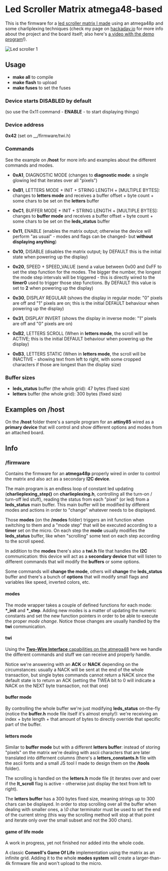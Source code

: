 # Led Scroller Matrix atmega48-based

This is the firmware for a [led scroller matrix I made](https://hackaday.io/project/186372-led-scroller-matrix-atmega48-based) using an atmega48p and some charliplexing techniques (check my page on [hackaday.io](https://hackaday.io/project/186372-led-scroller-matrix-atmega48-based) for more info about the project and the board itself; also here's [a video with the demo program](https://twitter.com/isolinearchip/status/1548760453035266049)!).

![Led scroller 1](http://albertgonzalez.coffee/projects/led_scroller_atmega48p/img/1_1000.png)

## Usage

- __make all__ to compile
- __make flash__ to upload
- __make fuses__ to set the fuses

### Device starts DISABLED by default

(so use the 0x11 command - __ENABLE__ - to start displaying things)

### Device address

__0x42__ (set on __/firmware/twi.h)

### Commands

See the example on __/host__ for more info and examples about the different commands and modes.

- __0xA1__, DIAGNOSTIC MODE (changes to __diagnostic mode__: a single glowing led that iterates over all "pixels")
- __0xB1__, LETTERS MODE + INIT + STRING LENGTH + [MULTIPLE BYTES]: changes to __letters mode__ and receives a buffer offset + byte count + some chars to be set on the __letters__ buffer
- __0xC1__, BUFFER MODE + INIT + STRING LENGTH + [MULTIPLE BYTES]: changes to __buffer mode__ and receives a buffer offset + byte count + some chars to be set on the __leds_status__ buffer

- __0x11__, ENABLE (enables the matrix output; otherwise the device will perform "as usual" - modes and flags can be changed- but __without displaying anything__)
- __0x10__, DISABLE (disables the matrix output; by DEFAULT this is the initial state when powering up the display)

- __0x20__, SPEED + SPEED_VALUE (send a value between 0x00 and 0xFF to set the step function for the modes. The bigger the number, the longest the mode step intervals will be triggered - this is directly wired to the __timer0__ used to trigger those step functions. By DEFAULT this value is set to __2__ when powering up the display)

- __0x30__, DISPLAY REGULAR (shows the display in regular mode: "0" pixels are off and "1" pixels are on; this is the initial DEFAULT behaviour when powering up the display)
- __0x31__, DISPLAY INVERT (shows the display in inverse mode: "1" pixels are off and "0" pixels are on)

- __0xB2__, LETTERS SCROLL (When in __letters mode__, the scroll will be ACTIVE; this is the initial DEFAULT behaviour when powering up the display)
- __0xB3__, LETTERS STATIC (When in __letters mode__, the scroll will be INACTIVE - showing text from left to right, with some cropped characters if those are longest than the display size)

### Buffer sizes

- __leds_status__ buffer (the whole grid): 47 bytes (fixed size)
- __letters__ buffer (the whole grid): 300 bytes (fixed size)

## Examples on /host

On the __/host__ folder there's a sample program for an __attiny85__ wired as a __primary device__ that will control and show different options and modes from an attached board.

## Info

### /firmware

Contains the firmware for an __atmega48p__ properly wired in order to control the matrix and also act as a secondary __I2C device__.

The main program is an endless loop of constant led updating (__charlieplexing_step()__ on __charlieplexing.h__, controlling all the turn-on / turn-off led stuff), reading the status from each "pixel" (or led) from a __leds_status__ main buffer. This main buffer will be modified by different modes and actions in order to "change" whatever needs to be displayed.

Those __modes__ (on the __/modes__ folder) triggers an init function when switching to them and a "mode step" that will be executed according to a __timer__ set on the micro. On each step the __mode__ usually modifies the __leds_status__ buffer, like when "scrolling" some text on each step according to the scroll speed.

In addition to the __modes__ there's also a __twi.h__ file that handles the __I2C__ communication: this device will act as a __secondary device__ that will listen to different commands that will modify the __buffers__ or some options.

Some commands will __change the mode__, others will __change__ the __leds_status__ buffer and there's a bunch of __options__ that will modify small flags and variables like speed, inverted colors, etc.

#### modes

The mode wrapper takes a couple of defined functions for each mode: __*\_init__ and __*\_step__. Adding new modes is a matter of updating the numeric constants and set the new function pointers in order to be able to execute the proper _mode change_. Notice those changes are usually handled by the __twi__ communication.

#### twi

Using the [__Two-Wire Interface__ capabilities on the atmega48](https://ww1.microchip.com/downloads/en/DeviceDoc/ATmega48P_88P_168P-DS40002065A.pdf) here we handle the different commands and stuff we can receive and properly handle.

Notice we're answering with an __ACK__ or __NACK__ depending on the circumstances: usually a NACK will be sent at the end of the whole transaction, but single bytes commands cannot return a NACK since the default state is to return an ACK (setting the TWEA bit to 0 will indicate a NACK on the NEXT byte transaction, not that one)

#### buffer mode

By controlling the whole buffer we're just modifying __leds_status__ on-the-fly (notice the __buffer.h__ mode file itself it's almost empty!): we're receiving an index + byte length + that amount of bytes to directly override that specific part of the buffer.

#### letters mode

Similar to __buffer mode__ but with a different __letters buffer__: instead of storing "pixels" on the matrix we're dealing with ascii characters that are later translated into differnent columns (there's a __letters_constants.h__ file with the ascii fonts and a small JS tool I made to design them on the __/tools__ folder).

The scrolling is handled on the __letters.h__ mode file (it iterates over and over if the __lt_scroll__ flag is active - otherwise just display the text from left to right).

The __letters buffer__ has a 300 bytes fixed size, meaning strings up to 300 chars can be displayed. In order to stop scrolling over all the buffer when dealing with smaller ones, a _\0_ char terminator must be used to set the end of the current string (this way the scrolling method will stop at that point and iterate only over the small subset and not the 300 chars).

#### game of life mode

A work in progress, yet not finished nor added into the whole code.

A classic __Conwell's Game Of Life__ implementation using the matrix as an infinite grid. Adding it to the whole __modes system__ will create a larger-than-4k firmware file and won't upload to the micro.
